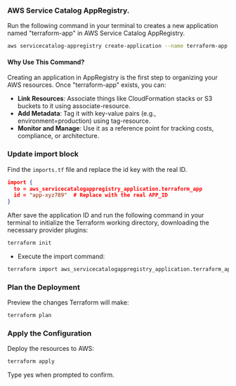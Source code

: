 ### AWS Service Catalog AppRegistry.

Run the following command in your terminal to creates a new application named "terraform-app" in AWS Service Catalog AppRegistry.

``` bash
aws servicecatalog-appregistry create-application --name terraform-app
```

#### Why Use This Command?
Creating an application in AppRegistry is the first step to organizing your AWS resources. Once "terraform-app" exists, you can:

* **Link Resources**: Associate things like CloudFormation stacks or S3 buckets to it using associate-resource.
* **Add Metadata**: Tag it with key-value pairs (e.g., environment=production) using tag-resource.
* **Monitor and Manage**: Use it as a reference point for tracking costs, compliance, or architecture.

### Update import block

Find the `imports.tf` file and replace the id key with the real ID.

``` json
import {
  to = aws_servicecatalogappregistry_application.terraform_app
  id = "app-xyz789"  # Replace with the real APP_ID
}
```

After save the application ID and run the following command in your terminal to initialize the Terraform working directory, downloading the necessary provider plugins:

``` bash
terraform init
```

* Execute the import command:

``` bash
terraform import aws_servicecatalogappregistry_application.terraform_app {APP_ID}
```

### Plan the Deployment

Preview the changes Terraform will make:

``` bash
terraform plan
```

### Apply the Configuration

Deploy the resources to AWS:

``` bash
terraform apply
```

Type yes when prompted to confirm.